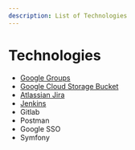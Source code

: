```yaml
---
description: List of Technologies
---
```


# Technologies

* [Google Groups](../technologies/google-groups.md)
* [Google Cloud Storage Bucket](../technologies/google-cloud-storage-bucket.md)
* [Atlassian Jira](../technologies/atlassian-jira/)
* [Jenkins](../technologies/jenkins/)
* Gitlab
* Postman
* Google SSO
* Symfony
